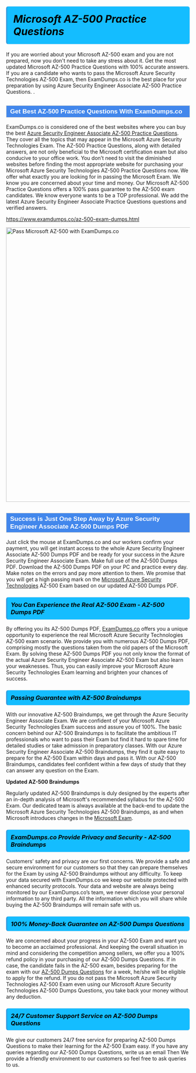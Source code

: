 <h1>                <strong><span style="display: block; color: #000000; background: #14BDFF; border: 0.5px solid #AED6F1; border-left: 3px solid #3498DB; padding: .6em; border-radius: 6px;">                     <em>Microsoft AZ-500 <span class="exam_variation">Practice Questions</span> </em>                </span></strong>            </h1>                        <p>If you are worried about your Microsoft AZ-500 exam and you are not prepared, now you don't need to take any stress about it.             Get the most updated Microsoft AZ-500 <span class="exam_variation">Practice Questions</span> with 100% accurate answers. If you are a candidate who wants to pass the             Microsoft Azure Security Technologies AZ-500 Exam, then ExamDumps.co is the best place for your preparation by using Azure Security Engineer Associate AZ-500 <span class="exam_variation">Practice Questions</span>. .</p>                        <h2 style="background: #4287ec; border: 1px solid #cccccc; padding: 5px 10px;">                <span style="color: #ffffff;">                    <span style="font-size: 11pt;">                        <span style="line-height: normal;">                            <span style="font-family: Calibri,sans-serif;">                                <strong>                                    <span style="font-size: 13.0pt;">Get Best AZ-500 <span class="exam_variation">Practice Questions</span> With ExamDumps.co</span>                                </strong>                            </span>                        </span>                    </span>                </span>            </h2>                        <p>ExamDumps.co is considered one of the best websites where you can buy the best <a href="https://www.examdumps.co/azure-security-engineer-associate-exam-dumps.html">Azure Security Engineer Associate AZ-500 <span class="exam_variation">Practice Questions</span></a>.             They cover all the topics that may appear in the Microsoft Azure Security Technologies Exam. The AZ-500 <span class="exam_variation">Practice Questions</span>,             along with detailed answers, are not only beneficial to the Microsoft certification exam but also conducive to your office work.             You don’t need to visit the diminished websites before finding the most appropriate website for purchasing your             Microsoft Azure Security Technologies AZ-500 <span class="exam_variation">Practice Questions</span> now. We offer what exactly you are looking for in passing the Microsoft Exam.             We know you are concerned about your time and money. Our Microsoft AZ-500 <span class="exam_variation">Practice Questions</span> offers a 100% pass guarantee to the             AZ-500 exam candidates. We know everyone wants to be a TOP professional. We add the latest Azure Security Engineer Associate <span class="exam_variation">Practice Questions</span> questions and verified answers.</p>                        <p><a href="https://www.examdumps.co/az-500-exam-dumps.html">https://www.examdumps.co/az-500-exam-dumps.html</a></p>                        <p><a href="https://www.examdumps.co/"><img src="https://www.examdumps.co//images/banners/big-sale-20-percent-discount-offer-examdumps.jpg" class="postImage" alt="Pass Microsoft AZ-500 with ExamDumps.co" width="750"></a></p>                            <h2 style="background: #4287ec; border: 1px solid #cccccc; padding: 5px 10px;">                <span style="color: #ffffff;">                    <span style="font-size: 11pt;">                        <span style="line-height: normal;">                            <span style="font-family: Calibri,sans-serif;">                                <strong>                                    <span style="font-size: 13.0pt;">Success is Just One Step Away by Azure Security Engineer Associate AZ-500 <span class="exam_variation2">Dumps PDF</span></span>                                </strong>                            </span>                        </span>                    </span>                </span>            </h2>                        <p>Just click the mouse at ExamDumps.co and our workers confirm your payment, you will get instant access to the whole Azure Security Engineer Associate AZ-500 <span class="exam_variation2">Dumps PDF</span>             and be ready for your success in the Azure Security Engineer Associate Exam. Make full use of the AZ-500 <span class="exam_variation2">Dumps PDF</span>. Download the AZ-500 <span class="exam_variation2">Dumps PDF</span> on your             PC and practice every day. Make notes on the errors and pay more attention to them. We promise that you will get a high passing mark on the             <a href="https://www.examdumps.co/az-500-exam-dumps.html">Microsoft Azure Security Technologies</a> AZ-500 Exam based on our updated AZ-500 <span class="exam_variation2">Dumps PDF</span>.</p>                        <h3>                <strong>                    <span style="display: block; color: #000000; background: #14BDFF; border: 0.5px solid #AED6F1; border-left: 3px solid #3498DB; padding: .6em; border-radius: 6px;">                        <em>You Can Experience the Real AZ-500 Exam - AZ-500 <span class="exam_variation2">Dumps PDF</span></em>                    </span>                </strong>            </h3>                        <p>By offering you its AZ-500 <span class="exam_variation2">Dumps PDF</span>, <a href="https://www.examdumps.co/">ExamDumps.co</a> offers you a unique opportunity to experience the real             Microsoft Azure Security Technologies AZ-500 exam scenario. We provide you with numerous AZ-500 <span class="exam_variation2">Dumps PDF</span>, comprising mostly             the questions taken from the old papers of the Microsoft Exam. By solving these AZ-500 <span class="exam_variation2">Dumps PDF</span> you not only know the format of the actual             Azure Security Engineer Associate AZ-500 Exam but also learn your weaknesses. Thus, you can easily improve your             Microsoft Azure Security Technologies Exam learning and brighten your chances of success.</p>                        <h3>                <strong>                    <span style="display: block; color: #000000; background: #14BDFF; border: 0.5px solid #AED6F1; border-left: 3px solid #3498DB; padding: .6em; border-radius: 6px;">                        <em>Passing Guarantee with AZ-500 <span class="exam_variation3">Braindumps</span></em>                    </span>                </strong>            </h3>                        <p>With our innovative AZ-500 <span class="exam_variation3">Braindumps</span>, we get through the Azure Security Engineer Associate Exam. We are confident of your Microsoft Azure Security Technologies Exam             success and assure you of 100%. The basic concern behind our AZ-500 <span class="exam_variation3">Braindumps</span> is to facilitate the ambitious IT professionals who want to pass their             Exam but find it hard to spare time for detailed studies or take admission in preparatory classes. With our Azure Security Engineer Associate AZ-500 <span class="exam_variation3">Braindumps</span>, they             find it quite easy to prepare for the AZ-500 Exam within days and pass it. With our AZ-500 <span class="exam_variation3">Braindumps</span>, candidates feel confident within a few days of             study that they can answer any question on the Exam.</p>                        <p><strong>Updated AZ-500 <span class="exam_variation3">Braindumps</span></strong></p>                        <p>Regularly updated AZ-500 <span class="exam_variation3">Braindumps</span> is duly designed by the experts after an in-depth analysis of Microsoft's recommended syllabus for the AZ-500 Exam.             Our dedicated team is always available at the back-end to update the Microsoft Azure Security Technologies AZ-500 <span class="exam_variation3">Braindumps</span>,             as and when Microsoft introduces changes in the <a href="https://www.examdumps.co/microsoft-exam-dumps.html">Microsoft Exam</a>.</p>                        <h3>                <strong>                    <span style="display: block; color: #000000; background: #14BDFF; border: 0.5px solid #AED6F1; border-left: 3px solid #3498DB; padding: .6em; border-radius: 6px;">                        <em>ExamDumps.co Provide Privacy and Security - AZ-500 <span class="exam_variation3">Braindumps</span></em>                    </span>                </strong>            </h3>                        <p>Customers’ safety and privacy are our first concerns. We provide a safe and secure environment for our customers so that they can prepare themselves for the Exam by using             AZ-500 <span class="exam_variation3">Braindumps</span> without any difficulty. To keep your data secured with ExamDumps.co we keep our website protected with enhanced security protocols. Your data and website             are always being monitored by our ExamDumps.co’s team, we never disclose your personal information to any third party. All the information which you will share while buying             the AZ-500 <span class="exam_variation3">Braindumps</span> will remain safe with us.</p>                        <h3>                <strong>                    <span style="display: block; color: #000000; background: #14BDFF; border: 0.5px solid #AED6F1; border-left: 3px solid #3498DB; padding: .6em; border-radius: 6px;">                        <em>100% Money-Back Guarantee on AZ-500 <span class="exam_variation4">Dumps Questions</span></em>                    </span>                </strong>            </h3>                        <p>We are concerned about your progress in your AZ-500 Exam and want you to become an acclaimed professional. And keeping the overall situation in mind and             considering the competition among sellers, we offer you a 100% refund policy in your purchasing of our AZ-500 <span class="exam_variation4">Dumps Questions</span>. If in case, the candidate fails in the             AZ-500 exam, besides preparing for the exam with our <a href="https://www.examdumps.co/az-500-exam-dumps.html">AZ-500 <span class="exam_variation4">Dumps Questions</span></a> for a week, he/she will be eligible to apply for the refund. If you do not pass the             Microsoft Azure Security Technologies AZ-500 Exam even using our Microsoft Azure Security Technologies AZ-500 <span class="exam_variation4">Dumps Questions</span>, you             take back your money without any deduction.</p>                        <h3>                <strong>                    <span style="display: block; color: #000000; background: #14BDFF; border: 0.5px solid #AED6F1; border-left: 3px solid #3498DB; padding: .6em; border-radius: 6px;">                        <em>24/7 Customer Support Service on AZ-500 <span class="exam_variation4">Dumps Questions</span></em>                    </span>                </strong>            </h3>                        <p>We give our customers 24/7 free service for preparing AZ-500 <span class="exam_variation4">Dumps Questions</span> to make their learning for the AZ-500 Exam easy. If you have any queries regarding our             AZ-500 <span class="exam_variation4">Dumps Questions</span>, write us an email Then We provide a friendly environment to our customers so feel free to ask queries to us.</p>                    
